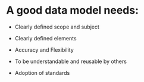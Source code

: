 
# A good data model needs:

* Clearly defined scope and subject

* Clearly defined elements

* Accuracy and Flexibility

* To be understandable and reusable by others

* Adoption of standards


